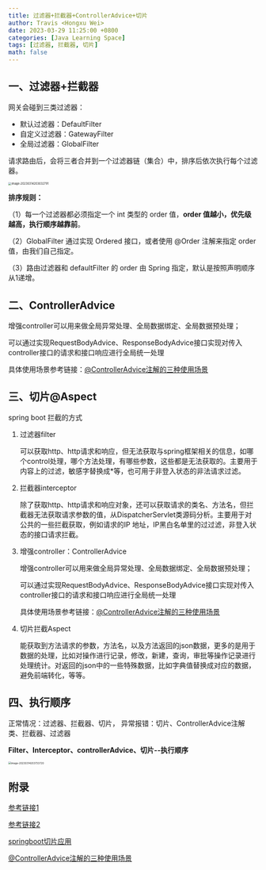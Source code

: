 ```yaml
---
title: 过滤器+拦截器+ControllerAdvice+切片
author: Travis <Hongxu Wei>
date: 2023-03-29 11:25:00 +0800
categories: [Java Learning Space]
tags: [过滤器, 拦截器, 切片]
math: false
---
```


## 一、过滤器+拦截器

网关会碰到三类过滤器：

- 默认过滤器：DefaultFilter
- 自定义过滤器：GatewayFilter
- 全局过滤器：GlobalFilter

请求路由后，会将三者合并到一个过滤器链（集合）中，排序后依次执行每个过滤器。

<img src="https://travisnotes.oss-cn-shanghai.aliyuncs.com/mdpic/202303142030821.png" alt="image-20230314203032791" style="zoom:40%;" />

**排序规则：**

（1）每一个过滤器都必须指定一个 int 类型的 order 值，**order 值越小，优先级越高，执行顺序越靠前**。

（2）GlobalFilter 通过实现 Ordered 接口，或者使用 @Order 注解来指定 order 值，由我们自己指定。

（3）路由过滤器和 defaultFilter 的 order 由 Spring 指定，默认是按照声明顺序从1递增。



## 二、ControllerAdvice

增强controller可以用来做全局异常处理、全局数据绑定、全局数据预处理；

可以通过实现RequestBodyAdvice、ResponseBodyAdvice接口实现对传入controller接口的请求和接口响应进行全局统一处理

具体使用场景参考链接：[@ControllerAdvice注解的三种使用场景](https://www.cnblogs.com/lenve/p/10748453.html)

## 三、切片@Aspect

spring boot 拦截的方式

1. 过滤器filter

   可以获取http、http请求和响应，但无法获取与spring框架相关的信息，如哪个control处理，哪个方法处理，有哪些参数，这些都是无法获取的。主要用于内容上的过滤，敏感字替换成*等，也可用于非登入状态的非法请求过滤。

2. 拦截器interceptor

   除了获取http、http请求和响应对象，还可以获取请求的类名、方法名，但拦截器无法获取请求参数的值，从DispatcherServlet类源码分析。主要用于对公共的一些拦截获取，例如请求的IP 地址，IP黑白名单里的过过滤，非登入状态的接口请求拦截。

3. 增强controller：ControllerAdvice

   增强controller可以用来做全局异常处理、全局数据绑定、全局数据预处理；

   可以通过实现RequestBodyAdvice、ResponseBodyAdvice接口实现对传入controller接口的请求和接口响应进行全局统一处理

   具体使用场景参考链接：[@ControllerAdvice注解的三种使用场景](https://www.cnblogs.com/lenve/p/10748453.html)

4. 切片拦截Aspect

   能获取到方法请求的参数，方法名，以及方法返回的json数据，更多的是用于数据的处理，比如对操作进行记录，修改，新建，查询，审批等操作记录进行处理统计。对返回的json中的一些特殊数据，比如字典值替换成对应的数据，避免前端转化，等等。





## 四、执行顺序

正常情况：过滤器、拦截器、切片，
异常报错：切片、ControllerAdvice注解类、拦截器、过滤器



**Filter、Interceptor、controllerAdvice、切片--执行顺序**

<img src="https://travisnotes.oss-cn-shanghai.aliyuncs.com/mdpic/202303142037759.png" alt="image-20230314203733720" style="zoom:35%;" />



## 附录

[参考链接1](https://www.cnblogs.com/konglxblog/p/17001902.html)

[参考链接2](https://www.cnblogs.com/kuotian/p/13176186.html#%E6%89%A7%E8%A1%8C%E9%A1%BA%E5%BA%8F)

[springboot切片应用](https://huaweicloud.csdn.net/638754c2dacf622b8df8afdb.html)

[@ControllerAdvice注解的三种使用场景](https://www.cnblogs.com/lenve/p/10748453.html)
